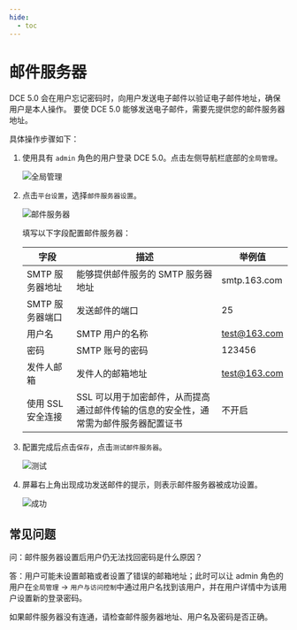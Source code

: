 ```yaml
---
hide:
  - toc
---
```


# 邮件服务器

DCE 5.0 会在用户忘记密码时，向用户发送电子邮件以验证电子邮件地址，确保用户是本人操作。
要使 DCE 5.0 能够发送电子邮件，需要先提供您的邮件服务器地址。

具体操作步骤如下：

1. 使用具有 `admin` 角色的用户登录 DCE 5.0。点击左侧导航栏底部的`全局管理`。

    ![全局管理](https://docs.daocloud.io/daocloud-docs-images/docs/ghippo/images/ws01.png)

1. 点击`平台设置`，选择`邮件服务器设置`。

    ![邮件服务器](https://docs.daocloud.io/daocloud-docs-images/docs/ghippo/images/mail01.png)

    填写以下字段配置邮件服务器：

    | 字段              | 描述                                                         | 举例值       |
    | ----------------- | ------------------------------------------------------------ | ------------ |
    | SMTP 服务器地址   | 能够提供邮件服务的 SMTP 服务器地址                           | smtp.163.com |
    | SMTP 服务器端口   | 发送邮件的端口                                               | 25           |
    | 用户名            | SMTP 用户的名称                                              | test@163.com |
    | 密码              | SMTP 账号的密码                                              | 123456       |
    | 发件人邮箱        | 发件人的邮箱地址                                             | test@163.com |
    | 使用 SSL 安全连接 | SSL 可以用于加密邮件，从而提高通过邮件传输的信息的安全性，通常需为邮件服务器配置证书 | 不开启       |

1. 配置完成后点击`保存`，点击`测试邮件服务器`。

    ![测试](https://docs.daocloud.io/daocloud-docs-images/docs/ghippo/images/mail02.png)

1. 屏幕右上角出现成功发送邮件的提示，则表示邮件服务器被成功设置。

    ![成功](https://docs.daocloud.io/daocloud-docs-images/docs/ghippo/images/mail03.png)

## 常见问题

问：邮件服务器设置后用户仍无法找回密码是什么原因？

答：用户可能未设置邮箱或者设置了错误的邮箱地址；此时可以让 admin 角色的用户在`全局管理` -> `用户与访问控制`中通过用户名找到该用户，并在用户详情中为该用户设置新的登录密码。

如果邮件服务器没有连通，请检查邮件服务器地址、用户名及密码是否正确。
